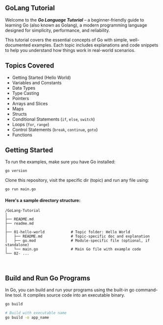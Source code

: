 ## GoLang Tutorial
Welcome to the ***Go Language Tutorial*** – a beginner-friendly guide to learning Go (also known as Golang), a modern programming language designed for simplicity, performance, and reliability.

This tutorial covers the essential concepts of Go with simple, well-documented examples. Each topic includes explanations and code snippets to help you understand how things work in real-world scenarios.


## Topics Covered
- Getting Started (Hello World)
- Variables and Constants
- Data Types
- Type Casting
- Pointers
- Arrays and Slices
- Maps
- Structs
- Conditional Statements (`if`, `else`, `switch`)
- Loops (`for`, `range`)
- Control Statements (`break`, `continue`, `goto`)
- Functions


## Getting Started
To run the examples, make sure you have Go installed:
```bash
go version
```

Clone this repository, visit the specific dir (topic) and run any file using:
```bash
go run main.go
```


#### Here's a sample directory structure:
```plaintext
/GoLang-Tutorial
│
├── README.md
├── readme.md
│
├── 01-hello-world            # Topic folder: Hello World
│   ├── README.md             # Topic-specific doc and explanation
│   ├── go.mod                # Module-specific file (optional, if standalone)
│   └── main.go               # Main Go file with example code
└── 02- ...
```


<br/>

## Build and Run Go Programs
In Go, you can build and run your programs using the built-in go command-line tool. It compiles source code into an executable binary.
```bash
go build

# Build with executable name
go build -o app_name
```
